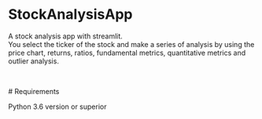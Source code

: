 StockAnalysisApp
================

A stock analysis app with streamlit.  
You select the ticker of the stock and make a series of analysis by using the
price chart, returns, ratios, fundamental metrics, quantitative metrics and
outlier analysis.

 

\# Requirements

Python 3.6 version or superior
